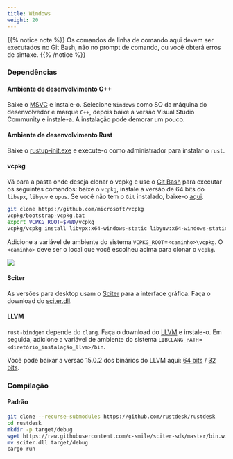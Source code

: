 ```yaml
---
title: Windows
weight: 20
---
```


{{% notice note %}}
Os comandos de linha de comando aqui devem ser executados no Git Bash, não no prompt de comando, ou você obterá erros de sintaxe.
{{% /notice %}}

### Dependências

#### Ambiente de desenvolvimento C++

Baixe o [MSVC](https://visualstudio.microsoft.com/) e instale-o.
Selecione `Windows` como SO da máquina do desenvolvedor e marque `C++`, depois baixe a versão Visual Studio Community e instale-a. A instalação pode demorar um pouco.

#### Ambiente de desenvolvimento Rust

Baixe o [rustup-init.exe](https://static.rust-lang.org/rustup/dist/x86_64-pc-windows-msvc/rustup-init.exe) e execute-o como administrador para instalar o `rust`.

#### vcpkg

Vá para a pasta onde deseja clonar o vcpkg e use o [Git Bash](https://git-scm.com/download/win) para executar os seguintes comandos: baixe o `vcpkg`, instale a versão de 64 bits do `libvpx`, `libyuv` e `opus`.
Se você não tem o `Git` instalado, baixe-o [aqui](https://git-scm.com/download/win).

```sh
git clone https://github.com/microsoft/vcpkg
vcpkg/bootstrap-vcpkg.bat
export VCPKG_ROOT=$PWD/vcpkg
vcpkg/vcpkg install libvpx:x64-windows-static libyuv:x64-windows-static opus:x64-windows-static aom:x64-windows-static
```

Adicione a variável de ambiente do sistema `VCPKG_ROOT`=`<caminho>\vcpkg`. O `<caminho>` deve ser o local que você escolheu acima para clonar o `vcpkg`.

![](/docs/en/dev/build/windows/images/env.png)

#### Sciter

As versões para desktop usam o [Sciter](https://sciter.com/) para a interface gráfica. Faça o download do [sciter.dll](https://raw.githubusercontent.com/c-smile/sciter-sdk/master/bin.win/x64/sciter.dll).

#### LLVM

`rust-bindgen` depende do `clang`. Faça o download do [LLVM](https://github.com/llvm/llvm-project/releases) e instale-o. Em seguida, adicione a variável de ambiente do sistema `LIBCLANG_PATH`=`<diretório_instalação_llvm>/bin`.

Você pode baixar a versão 15.0.2 dos binários do LLVM aqui: [64 bits](https://github.com/llvm/llvm-project/releases/download/llvmorg-15.0.2/LLVM-15.0.2-win64.exe) / [32 bits](https://github.com/llvm/llvm-project/releases/download/llvmorg-15.0.2/LLVM-15.0.2-win32.exe).

### Compilação

#### Padrão

```sh
git clone --recurse-submodules https://github.com/rustdesk/rustdesk
cd rustdesk
mkdir -p target/debug
wget https://raw.githubusercontent.com/c-smile/sciter-sdk/master/bin.win/x64/sciter.dll
mv sciter.dll target/debug
cargo run
```
